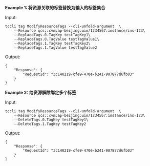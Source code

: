 **Example 1: 将资源关联的标签替换为输入的标签集合**



Input: 

```
tccli tag ModifyResourceTags --cli-unfold-argument  \
    --Resource qcs::cvm:ap-beijing:uin/1234567:instance/ins-123\
    --ReplaceTags.0.TagKey testTagKey1\
    --ReplaceTags.0.TagValue testTagValue1\
    --ReplaceTags.1.TagKey testTagKey2\
    --ReplaceTags.1.TagValue testTagValue2
```

Output: 
```
{
    "Response": {
        "RequestId": "3c140219-cfe9-470e-b241-907877d6fb03"
    }
}
```

**Example 2: 给资源解除绑定多个标签**



Input: 

```
tccli tag ModifyResourceTags --cli-unfold-argument  \
    --Resource qcs::cvm:ap-beijing:uin/1234567:instance/ins-123\
    --DeleteTags.0.TagKey testTagKey1\
    --DeleteTags.1.TagKey testTagKey2
```

Output: 
```
{
    "Response": {
        "RequestId": "3c140219-cfe9-470e-b241-907877d6fb03"
    }
}
```

